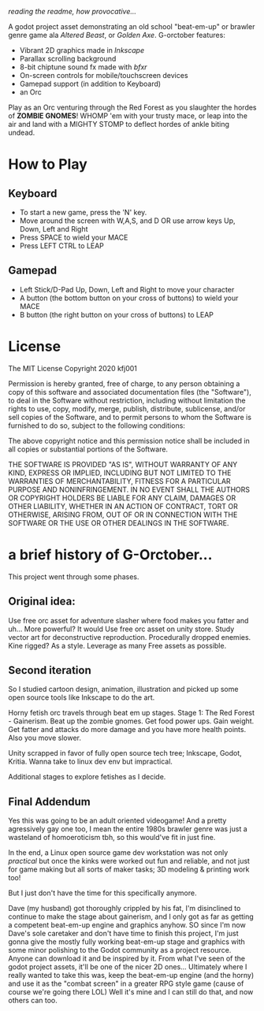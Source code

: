 *reading the readme, how provocative...*

A godot project asset demonstrating an old school "beat-em-up" or brawler genre game ala *Altered Beast*, or *Golden Axe*. G-orctober features:

- Vibrant 2D graphics made in *Inkscape*
- Parallax scrolling background
- 8-bit chiptune sound fx made with *bfxr*
- On-screen controls for mobile/touchscreen devices
- Gamepad support (in addition to Keyboard)
- an Orc

Play as an Orc venturing through the Red Forest as you slaughter the hordes of **ZOMBIE GNOMES**! WHOMP 'em with your trusty mace, or leap into the air and land with a MIGHTY STOMP to deflect hordes of ankle biting undead.

# How to Play
## Keyboard
- To start a new game, press the 'N' key. 
- Move around the screen with W,A,S, and D OR use  arrow keys Up, Down, Left and Right
- Press SPACE to wield your MACE
- Press LEFT CTRL to LEAP

## Gamepad
- Left Stick/D-Pad Up, Down, Left and Right to move your character
- A button (the bottom button on your cross of buttons) to wield your MACE
- B button (the right button on your cross of buttons) to LEAP

# License
The MIT License
Copyright 2020 kfj001

Permission is hereby granted, free of charge, to any person obtaining a copy of this software and associated documentation files (the "Software"), to deal in the Software without restriction, including without limitation the rights to use, copy, modify, merge, publish, distribute, sublicense, and/or sell copies of the Software, and to permit persons to whom the Software is furnished to do so, subject to the following conditions:

The above copyright notice and this permission notice shall be included in all copies or substantial portions of the Software.

THE SOFTWARE IS PROVIDED "AS IS", WITHOUT WARRANTY OF ANY KIND, EXPRESS OR IMPLIED, INCLUDING BUT NOT LIMITED TO THE WARRANTIES OF MERCHANTABILITY, FITNESS FOR A PARTICULAR PURPOSE AND NONINFRINGEMENT. IN NO EVENT SHALL THE AUTHORS OR COPYRIGHT HOLDERS BE LIABLE FOR ANY CLAIM, DAMAGES OR OTHER LIABILITY, WHETHER IN AN ACTION OF CONTRACT, TORT OR OTHERWISE, ARISING FROM, OUT OF OR IN CONNECTION WITH THE SOFTWARE OR THE USE OR OTHER DEALINGS IN THE SOFTWARE.

# a brief history of G-Orctober...
This project went through some phases.

## Original idea:

Use free orc asset for adventure slasher where food makes you fatter and uh... More powerful? It would Use free orc asset on unity store. Study vector art for deconstructive reproduction. Procedurally dropped enemies. Kine rigged? As a style. Leverage as many Free assets as possible.

## Second iteration
So I studied cartoon design, animation, illustration and picked up some open source tools like Inkscape to do the art. 

Horny fetish orc travels through beat em up stages. Stage 1: The Red Forest - Gainerism. Beat up the zombie gnomes. Get food power ups. Gain weight. Get fatter and attacks do more damage and you have more health points. Also you move slower.

Unity scrapped in favor of fully open source tech tree; Inkscape, Godot, Kritia. Wanna take to linux dev env but impractical.

Additional stages to explore fetishes as I decide. 

## Final Addendum
Yes this was going to be an adult oriented videogame! And a pretty agressively gay one too, I mean the entire 1980s brawler genre was just a wasteland of homoeroticism tbh, so this would've fit in just fine.

In the end, a Linux open source game dev workstation was not only *practical* but once the kinks were worked out fun and reliable, and not just for game making but all sorts of maker tasks; 3D modeling & printing work too!

But I just don't have the time for this specifically anymore.

Dave (my husband) got thoroughly crippled by his fat, I'm disinclined to continue to make the stage about gainerism, and I only got as far as getting a competent beat-em-up engine and graphics anyhow. SO since I'm now Dave's sole caretaker and don't have time to finish this project, I'm just gonna give the mostly fully working beat-em-up stage and graphics with some minor polishing to the Godot community as a project resource. Anyone can download it and be inspired by it. From what I've seen of the godot project assets, it'll be one of the nicer 2D ones... Ultimately where I really wanted to take this was, keep the beat-em-up engine (and the horny) and use it as the "combat screen" in a greater RPG style game (cause of course we're going there LOL) Well it's mine and I can still do that, and now others can too.